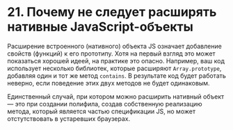 # 21. Почему не следует расширять нативные JavaScript-объекты

Расширение встроенного (нативного) объекта JS означает добавление свойств (функций) к его прототипу. Хотя на первый взгляд это может показаться хорошей идеей, на практике это опасно. Например, ваш код использует несколько библиотек, которые расширяют `Array.prototype`, добавляя один и тот же метод `contains`. В результате код будет работать неверно, если поведение этих двух методов не будет одинаковым.

Единственный случай, при котором можно расширить нативный объект — это при создании полифила, создав собственную реализацию метода, который является частью спецификации JS, но может отстутствовать в устаревших браузерах.